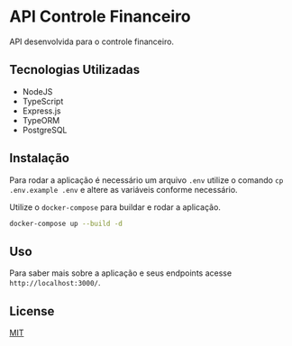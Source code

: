 # API Controle Financeiro

API desenvolvida para o controle financeiro.

## Tecnologias Utilizadas

- NodeJS
- TypeScript
- Express.js
- TypeORM
- PostgreSQL

## Instalação
Para rodar a aplicação é necessário um arquivo `.env` utilize o comando `cp .env.example .env` e altere as variáveis conforme necessário.

Utilize o `docker-compose` para buildar e rodar a aplicação.  
```bash
docker-compose up --build -d
```

## Uso
Para saber mais sobre a aplicação e seus endpoints acesse `http://localhost:3000/`.

## License
[MIT](https://choosealicense.com/licenses/mit/)
